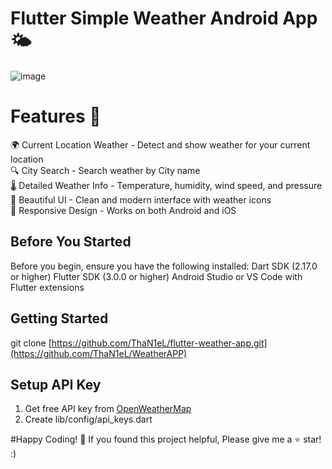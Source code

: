 # Flutter Simple Weather Android App 🌤️
![image](https://github.com/user-attachments/assets/8695a461-375c-48ba-a501-48c52868223c)


# Features 📱
🌍 Current Location Weather - Detect and show weather for your current location<br>
🔍 City Search - Search weather by City name<br>
🌡️ Detailed Weather Info - Temperature, humidity, wind speed, and pressure<br>
🎨 Beautiful UI - Clean and modern interface with weather icons<br>
📱 Responsive Design - Works on both Android and iOS<br>


## Before You Started
Before you begin, ensure you have the following installed:
Dart SDK (2.17.0 or higher)
Flutter SDK (3.0.0 or higher)
Android Studio or VS Code with Flutter extensions

## Getting Started
git clone [https://github.com/ThaN1eL/flutter-weather-app.git](https://github.com/ThaN1eL/WeatherAPP)

## Setup API Key
1. Get free API key from [OpenWeatherMap](https://openweathermap.org/api)
2. Create lib/config/api_keys.dart

#Happy Coding! 🚀
If you found this project helpful, Please give me a ⭐ star! :)
